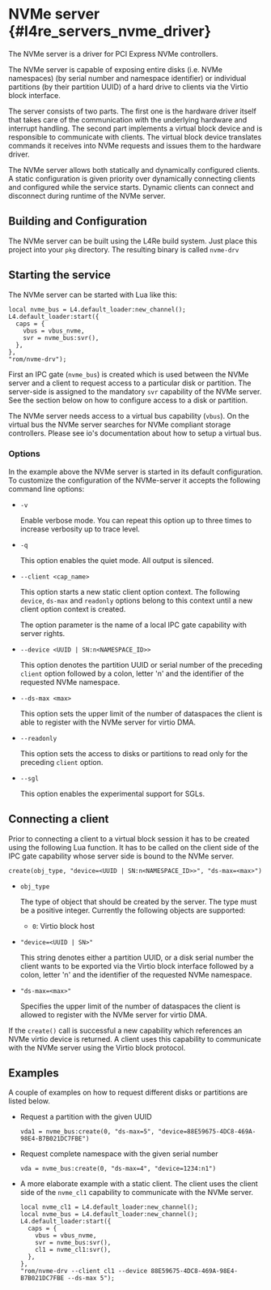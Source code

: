 # NVMe server   {#l4re_servers_nvme_driver}

The NVMe server is a driver for PCI Express NVMe controllers.

The NVMe server is capable of exposing entire disks (i.e. NVMe namespaces) (by
serial number and namespace identifier) or individual partitions (by their
partition UUID) of a hard drive to clients via the Virtio block interface.

The server consists of two parts. The first one is the hardware driver itself
that takes care of the communication with the underlying hardware and interrupt
handling. The second part implements a virtual block device and is responsible
to communicate with clients. The virtual block device translates commands it
receives into NVMe requests and issues them to the hardware driver.

The NVMe server allows both statically and dynamically configured clients. A
static configuration is given priority over dynamically connecting clients and
configured while the service starts. Dynamic clients can connect and disconnect
during runtime of the NVMe server.

## Building and Configuration

The NVMe server can be built using the L4Re build system. Just place
this project into your `pkg` directory. The resulting binary is called
`nvme-drv`

## Starting the service

The NVMe server can be started with Lua like this:

    local nvme_bus = L4.default_loader:new_channel();
    L4.default_loader:start({
      caps = {
        vbus = vbus_nvme,
        svr = nvme_bus:svr(),
      },
    },
    "rom/nvme-drv");

First an IPC gate (`nvme_bus`) is created which is used between the NVMe server
and a client to request access to a particular disk or partition. The
server-side is assigned to the mandatory `svr` capability of the NVMe server.
See the section below on how to configure access to a disk or partition.

The NVMe server needs access to a virtual bus capability (`vbus`). On the
virtual bus the NVMe server searches for NVMe compliant storage controllers.
Please see io's documentation about how to setup a virtual bus.

### Options

In the example above the NVMe server is started in its default configuration.
To customize the configuration of the NVMe-server it accepts the following
command line options:

* `-v`

  Enable verbose mode. You can repeat this option up to three times to increase
  verbosity up to trace level.

* `-q`

  This option enables the quiet mode. All output is silenced.

* `--client <cap_name>`

  This option starts a new static client option context. The following
  `device`, `ds-max` and `readonly` options belong to this context until a new
  client option context is created.

  The option parameter is the name of a local IPC gate capability with server
  rights.

* `--device <UUID | SN:n<NAMESPACE_ID>>`

  This option denotes the partition UUID or serial number of the preceding
  `client` option followed by a colon, letter 'n' and the identifier of the
  requested NVMe namespace.

* `--ds-max <max>`

  This option sets the upper limit of the number of dataspaces the client is
  able to register with the NVMe server for virtio DMA.

* `--readonly`

  This option sets the access to disks or partitions to read only for the
  preceding `client` option.

* `--sgl`

  This option enables the experimental support for SGLs.


## Connecting a client

Prior to connecting a client to a virtual block session it has to be created
using the following Lua function. It has to be called on the client side of the
IPC gate capability whose server side is bound to the NVMe server.

    create(obj_type, "device=<UUID | SN:n<NAMESPACE_ID>>", "ds-max=<max>")

* `obj_type`

  The type of object that should be created by the server. The type must be a
  positive integer. Currently the following objects are supported:
  * `0`: Virtio block host

* `"device=<UUID | SN>"`

  This string denotes either a partition UUID, or a disk serial number the
  client wants to be exported via the Virtio block interface followed by a
  colon, letter 'n' and the identifier of the requested NVMe namespace.

* `"ds-max=<max>"`

  Specifies the upper limit of the number of dataspaces the client is allowed
  to register with the NVMe server for virtio DMA.

If the `create()` call is successful a new capability which references an NVMe
virtio device is returned. A client uses this capability to communicate with
the NVMe server using the Virtio block protocol.

## Examples

A couple of examples on how to request different disks or partitions are listed
below.

* Request a partition with the given UUID

      vda1 = nvme_bus:create(0, "ds-max=5", "device=88E59675-4DC8-469A-98E4-B7B021DC7FBE")

* Request complete namespace with the given serial number

      vda = nvme_bus:create(0, "ds-max=4", "device=1234:n1")

* A more elaborate example with a static client. The client uses the client
  side of the `nvme_cl1` capability to communicate with the NVMe server.

      local nvme_cl1 = L4.default_loader:new_channel();
      local nvme_bus = L4.default_loader:new_channel();
      L4.default_loader:start({
        caps = {
          vbus = vbus_nvme,
          svr = nvme_bus:svr(),
          cl1 = nvme_cl1:svr(),
        },
      },
      "rom/nvme-drv --client cl1 --device 88E59675-4DC8-469A-98E4-B7B021DC7FBE --ds-max 5");
